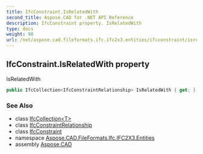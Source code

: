```yaml
---
title: IfcConstraint.IsRelatedWith
second_title: Aspose.CAD for .NET API Reference
description: IfcConstraint property. IsRelatedWith
type: docs
weight: 90
url: /net/aspose.cad.fileformats.ifc.ifc2x3.entities/ifcconstraint/isrelatedwith/
---
```

## IfcConstraint.IsRelatedWith property

IsRelatedWith

```csharp
public IfcCollection<IfcConstraintRelationship> IsRelatedWith { get; }
```

### See Also

* class [IfcCollection&lt;T&gt;](../../../aspose.cad.fileformats.ifc/ifccollection-1/)
* class [IfcConstraintRelationship](../../ifcconstraintrelationship/)
* class [IfcConstraint](../)
* namespace [Aspose.CAD.FileFormats.Ifc.IFC2X3.Entities](../../ifcconstraint/)
* assembly [Aspose.CAD](../../../)


